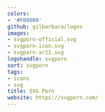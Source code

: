 ```yaml
---
colors:
- '#FB0000'
github: gilbarbara/logos
images:
- svgporn-official.svg
- svgporn-icon.svg
- svgporn-ar21.svg
logohandle: svgporn
sort: svgporn
tags:
- icons
- svg
title: SVG Porn
website: https://svgporn.com/
---
```

